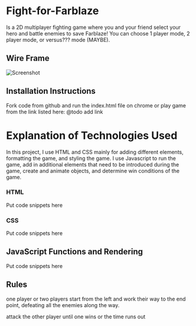 # Fight-for-Farblaze
Is a 2D multiplayer fighting game where you and your friend select your hero and battle enemies to save Farblaze! You can choose 1 player mode, 2 player mode, or versus??? mode (MAYBE). 

## Wire Frame
![Screenshot](./img/wire-frame.png)

## Installation Instructions
Fork code from github and run the index.html file on chrome or play game from the link listed here: @todo add link

# Explanation of Technologies Used
In this project, I use HTML and CSS mainly for adding different elements, formatting the game, and styling the game. I use Javascript to run the game, add in additional elements that need to be introduced during the game, create and animate objects, and determine win conditions of the game.

### HTML
Put code snippets here

### CSS 
Put code snippets here

## JavaScript Functions and Rendering
Put code snippets here

## Rules

one player or two players start from the left and work their way to the end point, defeating all the enemies along the way.

attack the other player until one wins or the time runs out
